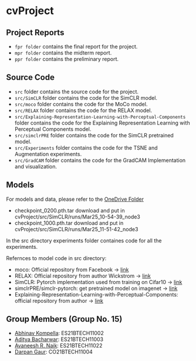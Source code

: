 # cvProject

## Project Reports
- `fpr folder` contains the final report for the project.
- `mpr folder` contains the midterm report.
- `ppr folder` contains the preliminary report.

## Source Code
- `src` folder contains the source code for the project.
- `src/SimCLR` folder contains the code for the SimCLR model.
- `src/moco` folder contains the code for the MoCo model.
- `src/RELAX` folder contains the code for the RELAX model.
- `src/Explaining-Representation-Learning-with-Perceptual-Components` folder contains the code for the Explaining Representation Learning with Perceptual Components model.
- `src/simclrPRE` folder contains the code for the SimCLR pretrained model.
- `src/Experiments` folder contains the code for the TSNE and Augmentation experiments.
- `src/GradCAM` folder contains the code for the GradCAM Implementation and visualization.


## Models
For models and data, please refer to the [OneDrive Folder](https://iith-my.sharepoint.com/:f:/g/personal/co21btech11004_iith_ac_in/EiKuBfu8qvlKiWGDwPKSBkgBJW6jVpuKbjhJ0CVPd0BUzQ?e=rz7wuu)

- checkpoint_0200.pth.tar download and put in cvProject/src/SimCLR/runs/Mar25_10-54-39_node3
- checkpoint_1000.pth.tar download and put in cvProject/src/SimCLR/runs/Mar25_11-51-42_node3

In the src directory experiments folder containes code for all the experiments.

Refernces to model code in src directory:
- moco: Official repository from Facebook -> [link](https://github.com/facebookresearch/moco.git)
- RELAX: Official repository from author Wickstrom -> [link](https://github.com/Wickstrom/RELAX.git)
- SimCLR: Pytorch implementation used from training on Cifar10 -> [link](https://github.com/sthalles/SimCLR.git)
- simclrPRE/simclr-pytorch: get pretrained model on imagenet -> [link](https://github.com/AndrewAtanov/simclr-pytorch.git)
- Explaining-Representation-Learning-with-Perceptual-Components: official repository from author -> [link](https://github.com/olivesgatech/Explaining-Representation-Learning-with-Perceptual-Components.git)

## Group Members (Group No. 15)
- [Abhinav Kompella](es21btech11002@iith.ac.in): ES21BTECH11002
- [Aditya Bacharwar](es21btech11003@iith.ac.in): ES21BTECH11003
- [Avaneesh R. Naik](es21btech11022@iith.ac.in): ES21BTECH11022
- [Darpan Gaur](co21btech11004@iith.ac.in): CO21BTECH11004